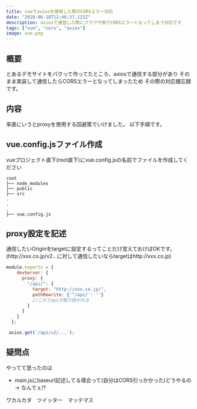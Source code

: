 ```yaml
---
title: vueでaxiosを使用した際のCORSエラー対応
date: "2020-06-18T12:46:37.121Z"
description: axiosで通信した際にプラウザ側でCORSエラーとなってしまう対応です
tags: ["vue", "cors", "axios"]
image: vue.png
---
```


## 概要

とあるデモサイトをパクって作ってたところ、axiosで通信する部分があり
そのまま実装して通信したらCORSエラーとなってしまったため
その際の対応備忘録です。



## 内容

率直にいうとproxyを使用する回避策でいけました。
以下手順です。




## vue.config.jsファイル作成

vueプロジェクト直下(root直下)にvue.config.jsの名前でファイルを作成してください

```
root
├── node_modules
├── public
├── src
.
.
.
├── vue.config.js
```

## proxy設定を記述

通信したいOriginをtargetに設定するってことだけ覚えておけばOKです。
(http\://xxx.co.jp/v2...に対して通信したいならtargetはhttp\://xxx.co.jp)

```javascript
module.exports = {
    devServer: {
      proxy: {
        "/api/": {
          target: "http://xxx.co.jp/",
          pathRewrite: {'^/api/': ''}
          //これでapiが取り除かれる
        }
      }
    }
  };
```

```javascript
 axios.get(`/api/v2/...`);
```

## 疑問点
やってて思ったのは
+ main.jsにbaseurl記述してる場合って(自分はCORS引っかかった)どうやるの -> なんでぇ!?

ワカルカタ　ツイッター　マッテマス